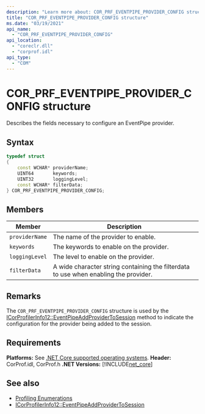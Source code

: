 ```yaml
---
description: "Learn more about: COR_PRF_EVENTPIPE_PROVIDER_CONFIG structure"
title: "COR_PRF_EVENTPIPE_PROVIDER_CONFIG structure"
ms.date: "03/19/2021"
api_name: 
  - "COR_PRF_EVENTPIPE_PROVIDER_CONFIG"
api_location: 
  - "coreclr.dll"
  - "corprof.idl"
api_type: 
  - "COM"
---
```

# COR_PRF_EVENTPIPE_PROVIDER_CONFIG structure

Describes the fields necessary to configure an EventPipe provider.
  
## Syntax  
  
```cpp  
typedef struct
{
    const WCHAR* providerName;
    UINT64       keywords;
    UINT32       loggingLevel;
    const WCHAR* filterData;
} COR_PRF_EVENTPIPE_PROVIDER_CONFIG;
```  
  
## Members  
  
|Member|Description|  
|------------|-----------------|  
|`providerName`|The name of the provider to enable.|  
|`keywords`|The keywords to enable on the provider.|  
|`loggingLevel`|The level to enable on the provider.|  
|`filterData`|A wide character string containing the filterdata to use when enabling the provider.|  
  
## Remarks  

 The `COR_PRF_EVENTPIPE_PROVIDER_CONFIG` structure is used by the [ICorProfilerInfo12::EventPipeAddProviderToSession](icorprofilerinfo12-eventpipeaddprovidertosession-method.md) method to indicate the configuration for the provider being added to the session.
  
## Requirements  

**Platforms:** See [.NET Core supported operating systems](../../../core/install/windows.md?pivots=os-windows).
**Header:** CorProf.idl, CorProf.h
**.NET Versions:** [!INCLUDE[net_core](../../../../includes/net-core-50-md.md)]
  
## See also

- [Profiling Enumerations](profiling-enumerations.md)
- [ICorProfilerInfo12::EventPipeAddProviderToSession](icorprofilerinfo12-eventpipeaddprovidertosession-method.md)
